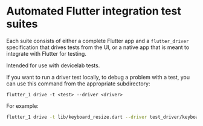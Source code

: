 # Automated Flutter integration test suites

Each suite consists of either a complete Flutter app and a `flutter_driver`
specification that drives tests from the UI, or a native app that is meant to
integrate with Flutter for testing.

Intended for use with devicelab tests.

If you want to run a driver test locally, to debug a problem with a test, you
can use this command from the appropriate subdirectory:

```shell
flutter_1 drive -t <test> --driver <driver>
```

For example:

```sh
flutter_1 drive -t lib/keyboard_resize.dart --driver test_driver/keyboard_resize_test.dart
```
